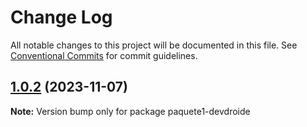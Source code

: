 # Change Log

All notable changes to this project will be documented in this file.
See [Conventional Commits](https://conventionalcommits.org) for commit guidelines.

## [1.0.2](https://github.com/devdroide/MonorepoLerna/compare/paquete1-devdroide@1.0.1...paquete1-devdroide@1.0.2) (2023-11-07)

**Note:** Version bump only for package paquete1-devdroide
